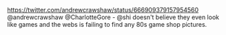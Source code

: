 https://twitter.com/andrewcrawshaw/status/666909379157954560 @andrewcrawshaw @CharlotteGore - @shi doesn't believe they even look like games and the webs is failing to find any 80s game shop pictures.